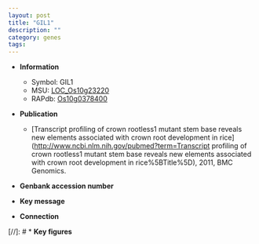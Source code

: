```yaml
---
layout: post
title: "GIL1"
description: ""
category: genes
tags: 
---
```


* **Information**  
    + Symbol: GIL1  
    + MSU: [LOC_Os10g23220](http://rice.uga.edu/cgi-bin/ORF_infopage.cgi?orf=LOC_Os10g23220)  
    + RAPdb: [Os10g0378400](http://rapdb.dna.affrc.go.jp/viewer/gbrowse_details/irgsp1?name=Os10g0378400)  

* **Publication**  
    + [Transcript profiling of crown rootless1 mutant stem base reveals new elements associated with crown root development in rice](http://www.ncbi.nlm.nih.gov/pubmed?term=Transcript profiling of crown rootless1 mutant stem base reveals new elements associated with crown root development in rice%5BTitle%5D), 2011, BMC Genomics.

* **Genbank accession number**  

* **Key message**  

* **Connection**  

[//]: # * **Key figures**  


